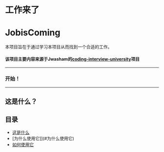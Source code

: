 # 工作来了
# JobisComing

本项目旨在于通过学习本项目从而找到一个合适的工作。
#### 该项目主要内容来源于Jwasham的[coding-interview-university](https://github.com/jwasham/coding-interview-university)项目
---

### 开始！

---

## 这是什么？

## 目录

- [这是什么](#这是什么)
- [为什么使用它]](#为什么使用它)
- [如何使用它](#如何使用它)
